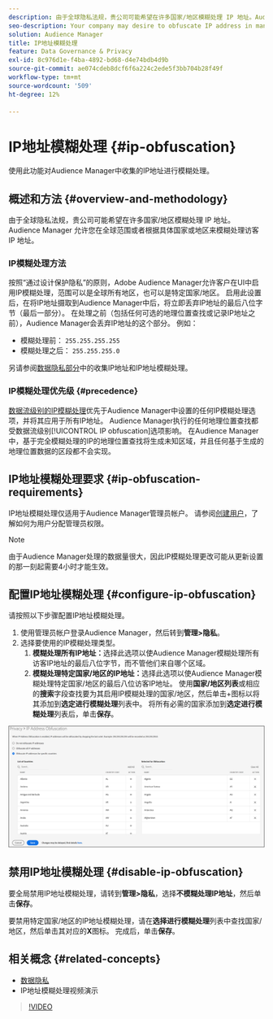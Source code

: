 ```yaml
---
description: 由于全球隐私法规，贵公司可能希望在许多国家/地区模糊处理 IP 地址。Audience Manager 允许您在全球范围或者根据具体国家或地区来模糊处理访客 IP 地址。
seo-description: Your company may desire to obfuscate IP address in many countries due to global privacy regulations. Audience Manager allows you to obfuscate visitor IP addresses on a global or country-by-country basis.
solution: Audience Manager
title: IP地址模糊处理
feature: Data Governance & Privacy
exl-id: 8c976d1e-f4ba-4892-bd68-d4e74bdb4d9b
source-git-commit: ae074cdeb8dcf6f6a224c2ede5f3bb704b28f49f
workflow-type: tm+mt
source-wordcount: '509'
ht-degree: 12%

---
```


# IP地址模糊处理 {#ip-obfuscation}

使用此功能对Audience Manager中收集的IP地址进行模糊处理。

## 概述和方法 {#overview-and-methodology}

由于全球隐私法规，贵公司可能希望在许多国家/地区模糊处理 IP 地址。Audience Manager 允许您在全球范围或者根据具体国家或地区来模糊处理访客 IP 地址。

### IP模糊处理方法

按照“通过设计保护隐私”的原则，Adobe Audience Manager允许客户在UI中启用IP模糊处理，范围可以是全球所有地区，也可以是特定国家/地区。 启用此设置后，在将IP地址摄取到Audience Manager中后，将立即丢弃IP地址的最后八位字节（最后一部分）。 在处理之前（包括任何可选的地理位置查找或记录IP地址之前），Audience Manager会丢弃IP地址的这个部分。 例如：

* 模糊处理前： `255.255.255.255`
* 模糊处理之后： `255.255.255.0`

另请参阅[数据隐私部分](/help/using/overview/data-security-and-privacy/data-privacy.md)中的收集IP地址和IP地址模糊处理。

### IP模糊处理优先级 {#precedence}

[数据流级别的IP模糊处理](https://experienceleague.adobe.com/docs/experience-platform/edge/datastreams/configure.html?lang=en#create)优先于Audience Manager中设置的任何IP模糊处理选项，并将其应用于所有IP地址。 Audience Manager执行的任何地理位置查找都受数据流级别[!UICONTROL IP obfuscation]选项影响。 在Audience Manager中，基于完全模糊处理的IP的地理位置查找将生成未知区域，并且任何基于生成的地理位置数据的区段都不会实现。

## IP地址模糊处理要求 {#ip-obfuscation-requirements}

IP地址模糊处理仅适用于Audience Manager管理员帐户。 请参阅[创建用户](/help/using/features/administration/administration-overview.md#create-users)，了解如何为用户分配管理员权限。

>[!NOTE]
>
> 由于Audience Manager处理的数据量很大，因此IP模糊处理更改可能从更新设置的那一刻起需要4小时才能生效。

## 配置IP地址模糊处理 {#configure-ip-obfuscation}

请按照以下步骤配置IP地址模糊处理。

1. 使用管理员帐户登录Audience Manager，然后转到&#x200B;**管理>隐私**。
2. 选择要使用的IP模糊处理类型。
   1. **模糊处理所有IP地址：**&#x200B;选择此选项以使Audience Manager模糊处理所有访客IP地址的最后八位字节，而不管他们来自哪个区域。
   2. **模糊处理特定国家/地区的IP地址：**&#x200B;选择此选项以使Audience Manager模糊处理特定国家/地区的最后八位访客IP地址。 使用&#x200B;**国家/地区列表**&#x200B;或相应的&#x200B;**搜索**&#x200B;字段查找要为其启用IP模糊处理的国家/地区，然后单击+图标以将其添加到&#x200B;**选定进行模糊处理**&#x200B;列表中。 将所有必需的国家添加到&#x200B;**选定进行模糊处理**&#x200B;列表后，单击&#x200B;**保存**。

![](assets/ip-obfuscation.png)

## 禁用IP地址模糊处理 {#disable-ip-obfuscation}

要全局禁用IP地址模糊处理，请转到&#x200B;**管理>隐私**，选择&#x200B;**不模糊处理IP地址**，然后单击&#x200B;**保存**。

要禁用特定国家/地区的IP地址模糊处理，请在&#x200B;**选择进行模糊处理**&#x200B;列表中查找国家/地区，然后单击其对应的&#x200B;**X**&#x200B;图标。 完成后，单击&#x200B;**保存**。

## 相关概念 {#related-concepts}

* [数据隐私](/help/using/overview/data-security-and-privacy/data-privacy.md)
* IP地址模糊处理视频演示
>[!VIDEO](https://video.tv.adobe.com/v/27218/)
